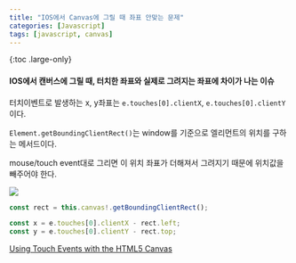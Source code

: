 ```yaml
---
title: "IOS에서 Canvas에 그릴 때 좌표 안맞는 문제"
categories: [Javascript]
tags: [javascript, canvas]
---
```


{:toc .large-only}

#### IOS에서 캔버스에 그릴 때, 터치한 좌표와 실제로 그려지는 좌표에 차이가 나는 이슈

터치이벤트로 발생하는 x, y좌표는 `e.touches[0].clientX`, `e.touches[0].clientY` 이다.

`Element.getBoundingClientRect()`는 window를 기준으로 엘리먼트의 위치를 구하는 메서드이다.

mouse/touch event대로 그리면 이 위치 좌표가 더해져서 그려지기 때문에 위치값을 빼주어야 한다.

<img src="https://developer.mozilla.org/en-US/docs/Web/API/Element/getBoundingClientRect/element-box-diagram.png">

```js
const rect = this.canvas!.getBoundingClientRect();

const x = e.touches[0].clientX - rect.left;
const y = e.touches[0].clientY - rect.top;
```

[Using Touch Events with the HTML5 Canvas](https://bencentra.com/code/2014/12/05/html5-canvas-touch-events.html)
